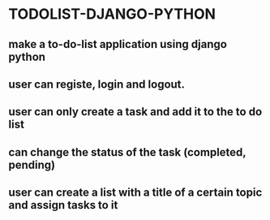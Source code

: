 # TODOLIST-DJANGO-PYTHON
## make a to-do-list application using django python
## user can registe, login and logout.
## user can only create a task and add it to the to do list
## can change the status of the task (completed, pending)
## user can create a list with a title of a certain topic and assign tasks to it
